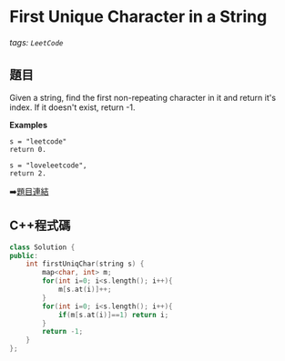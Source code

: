 # First Unique Character in a String

###### tags: `LeetCode`

## 題目
Given a string, find the first non-repeating character in it and return it's index. If it doesn't exist, return -1.

**Examples**
    
    s = "leetcode"
    return 0.

    s = "loveleetcode",
    return 2.
    
:arrow_right:[題目連結](https://leetcode.com/explore/challenge/card/may-leetcoding-challenge/534/week-1-may-1st-may-7th/3320/)

## C++程式碼
```C++
class Solution {
public:
    int firstUniqChar(string s) {
        map<char, int> m;
        for(int i=0; i<s.length(); i++){
            m[s.at(i)]++;
        }
        for(int i=0; i<s.length(); i++){
            if(m[s.at(i)]==1) return i;
        }
        return -1;
    }
};